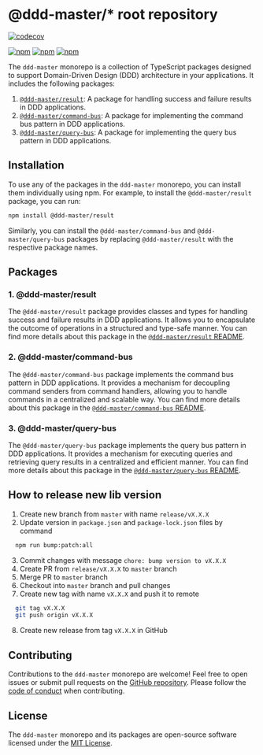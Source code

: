 # @ddd-master/* root repository
[![codecov](https://codecov.io/github/BartekCK/ddd-master/branch/master/graph/badge.svg?token=O1NDI5H17P)](https://codecov.io/github/BartekCK/ddd-master)

[![npm](https://img.shields.io/npm/v/@ddd-master/result?color=blue&label=%40ddd-master%2Fresult)](https://www.npmjs.com/package/@ddd-master/result)
[![npm](https://img.shields.io/npm/v/@ddd-master/command-bus?color=blue&label=%40ddd-master%2Fcommand-bus)](https://www.npmjs.com/package/@ddd-master/command-bus)
[![npm](https://img.shields.io/npm/v/@ddd-master/query-bus?color=blue&label=%40ddd-master%2Fquery-bus)](https://www.npmjs.com/package/@ddd-master/query-bus)


The `ddd-master` monorepo is a collection of TypeScript packages designed to support Domain-Driven Design (DDD) architecture in your applications. It includes the following packages:

1. [`@ddd-master/result`](https://github.com/BartekCK/ddd-master/tree/master/libs/result): A package for handling success and failure results in DDD applications. 
2. [`@ddd-master/command-bus`](https://github.com/BartekCK/ddd-master/tree/master/libs/command-bus): A package for implementing the command bus pattern in DDD applications. 
3. [`@ddd-master/query-bus`](https://github.com/BartekCK/ddd-master/tree/master/libs/query-bus): A package for implementing the query bus pattern in DDD applications. 

## Installation

To use any of the packages in the `ddd-master` monorepo, you can install them individually using npm. For example, to install the `@ddd-master/result` package, you can run:

```bash
npm install @ddd-master/result
```

Similarly, you can install the `@ddd-master/command-bus` and `@ddd-master/query-bus` packages by replacing `@ddd-master/result` with the respective package names.

## Packages

### 1. @ddd-master/result

The `@ddd-master/result` package provides classes and types for handling success and failure results in DDD applications. It allows you to encapsulate the outcome of operations in a structured and type-safe manner. You can find more details about this package in the [`@ddd-master/result` README](https://github.com/BartekCK/ddd-master/tree/master/libs/result).

### 2. @ddd-master/command-bus

The `@ddd-master/command-bus` package implements the command bus pattern in DDD applications. It provides a mechanism for decoupling command senders from command handlers, allowing you to handle commands in a centralized and scalable way. You can find more details about this package in the [`@ddd-master/command-bus` README](https://github.com/BartekCK/ddd-master/tree/master/libs/command-bus).

### 3. @ddd-master/query-bus

The `@ddd-master/query-bus` package implements the query bus pattern in DDD applications. It provides a mechanism for executing queries and retrieving query results in a centralized and efficient manner. You can find more details about this package in the [`@ddd-master/query-bus` README](https://github.com/BartekCK/ddd-master/tree/master/libs/query-bus).

## How to release new lib version


1. Create new branch from `master` with name `release/vX.X.X`
2. Update version in `package.json` and `package-lock.json` files by command
```bash
  npm run bump:patch:all
```
3. Commit changes with message `chore: bump version to vX.X.X`
4. Create PR from `release/vX.X.X` to `master` branch
5. Merge PR to `master` branch
6. Checkout into `master` branch and pull changes
7. Create new tag with name `vX.X.X` and push it to remote
```bash
  git tag vX.X.X
  git push origin vX.X.X
```
8. Create new release from tag `vX.X.X` in GitHub

## Contributing

Contributions to the `ddd-master` monorepo are welcome! Feel free to open issues or submit pull requests on the [GitHub repository](https://github.com/BartekCK/ddd-master). Please follow the [code of conduct](https://github.com/BartekCK/ddd-master/blob/master/CODE_OF_CONDUCT.md) when contributing.

## License

The `ddd-master` monorepo and its packages are open-source software licensed under the [MIT License](https://github.com/BartekCK/ddd-master/blob/master/LICENSE).
